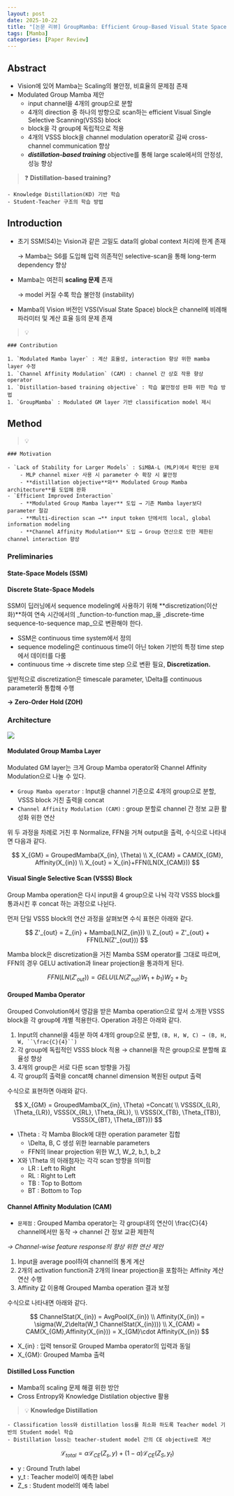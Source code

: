 ```yaml
---
layout: post
date: 2025-10-22
title: "[논문 리뷰] GroupMamba: Efficient Group-Based Visual State Space Model"
tags: [Mamba]
categories: [Paper Review]
---
```



## Abstract

- Vision에 있어 Mamba는 Scaling의 불안정, 비효율의 문제점 존재
- Modulated Group Mamba 제안
	- input channel을 4개의 group으로 분할
	- 4개의 direction 중 하나의 방향으로 scan하는 efficient Visual Single Selective Scanning(VSSS) block
	- block을 각 group에 독립적으로 적용
	- 4개의 VSSS block을 channel modulation operator로 감싸 cross-channel communication 향상
	- <span class="notion-red">_**distillation-based training**_</span> objective를 통해 large scale에서의 안정성, 성능 향상

> ❓ **Distillation-based training?**

	- Knowledge Distillation(KD) 기반 학습
	- Student-Teacher 구조의 학습 방법


## Introduction

- 초기 SSM(S4)는 Vision과 같은 고밀도 data의 global context 처리에 한계 존재

	→ Mamba는 S6를 도입해 입력 의존적인 selective-scan을 통해 long-term dependency 향상

- Mamba는 여전히 **scaling 문제** 존재 

	→ model 커질 수록 학습 불안정 (instability)

- Mamba의 Vision 버전인 VSS(Visual State Space) block은 channel에 비례해 파라미터 및 계산 효율 등의 문제 존재

> 💡 


	### Contribution

	1. `Modulated Mamba layer` : 계산 효율성, interaction 향상 위한 mamba layer 수정
	1. `Channel Affinity Modulation` (CAM) : channel 간 상호 작용 향상 operator
	1. `Distillation-based training objective` : 학습 불안정성 완화 위한 학습 방법
	1. `GroupMamba` : Modulated GM layer 기반 classification model 제시


## Method


> 💡 


	### Motivation

	- `Lack of Stability for Larger Models` : SiMBA-L (MLP)에서 확인된 문제
		- MLP channel mixer 사용 시 parameter 수 확장 시 불안정
		- **distillation objective**와** Modulated Group Mamba architecture**를 도입해 완화
	- `Efficient Improved Interaction` 
		- **Modulated Group Mamba layer** 도입 → 기존 Mamba layer보다 parameter 절감
		- **Multi-direction scan →** input token 단에서의 local, global information modeling
		- **Channel Affinity Modulation** 도입 → Group 연산으로 인한 제한된 channel interaction 향상


### Preliminaries



#### State-Space Models (SSM)



#### Discrete State-Space Models


SSM이 딥러닝에서 sequence modeling에 사용하기 위해 **discretization(이산화)**하여 연속 시간에서의 _function-to-function map_을 _discrete-time sequence-to-sequence map_으로 변환해야 한다.

- SSM은 continuous time system에서 정의
- sequence modeling은 continuous time이 아닌 token 기반의 특정 time step에서 데이터를 다룸
- continuous time → discrete time step 으로 변환 필요, **Discretization.**

일반적으로 discretization은 timescale parameter, \Delta를 continuous parameter와 통합해 수행


**→ Zero-Order Hold (ZOH)**



### Architecture


![](https://prod-files-secure.s3.us-west-2.amazonaws.com/542b861c-36a8-4051-84e5-8804b6728dba/f9de14fb-9b58-4912-a908-139bc60500bd/image.png?X-Amz-Algorithm=AWS4-HMAC-SHA256&X-Amz-Content-Sha256=UNSIGNED-PAYLOAD&X-Amz-Credential=ASIAZI2LB4664IHNW5ML%2F20251022%2Fus-west-2%2Fs3%2Faws4_request&X-Amz-Date=20251022T090116Z&X-Amz-Expires=3600&X-Amz-Security-Token=IQoJb3JpZ2luX2VjEHEaCXVzLXdlc3QtMiJIMEYCIQCAVVLfIxWxidX1G4BsdPIXMk2KnA2H7YI1HRJib8FkxwIhANZspq8faKI1QfmOaReJSSJziDKdzEZ1YHUPuM1jFHrVKv8DCCoQABoMNjM3NDIzMTgzODA1IgwFNZVcnuN%2FiY45x50q3AMYgyj7PsY%2BnpiiI25Wvs1m0kZttD0xDKEc8IdBy6tXDYRD4wJ%2BEHTk1%2FSoSdbgrApLl3xTJbvJqXI9Fc%2F7Dftq3%2BxKW6fE3%2B64kgcovbM1vxLXNp6XoRhnrLxD7Aa0TJNnoqlgmMeMIL3Toa6%2B3DPw7DI%2BFS67%2Bi%2BFHBB47ls1ZCZoNZbiLbgFKhc9LVDXOFmcv1JeR2sIe2dkAAIsGgJ4g3OcK604X8XtrvOe29mJf9iJz3zey3LLZsGyX7z2pwgF1CK4W4j7gCPp2bfDtcW1QRNg4nVBFKNl1ucxlaiVdZtR4HdtCnsO2DI4R25VFGIrz%2B%2BHUmJctAaPoUOsT5K4B%2FKV92LIwrbXyw5dAj2JYBJqGVqj9bLXcgp8amLA8cNmi9lHza6lzWPMpL1e5hOdf4KZTdVga5I6sjtR3w%2FEm3IaoxijedMJHjuwHUrRcpqJTqWGeOYKHOMl%2B5WQKw21OFigJ0lnmJy%2B8xifv%2FpfPq35DdoGfAg7xkwCNAFxwXH3Mc5U7JD%2FLetKFWsp5lwqsL4UkCK9ODX4UaN3BGruFwi1Vq8M6Yr6S7%2BMm1MVbSW5%2FyF9Txwnom0fq765PQ2HhYrC1lPma%2B1aWKrnm9%2F82WGHp3oTuJqZZLNxGzDauOLHBjqkARLjn5lOmgWFnv0HpuLY03r3VDK5nM8r1gDedjF7NPJvFnFtg7s4ojprKuTEHCh3gk1qaAruRCoGqNzOLIDCp2EzZQg5LeFLz6P6srf6a4WdW3zwhQF5LWQsJo2YAHV8W9qvzh7315UHshtYMBnUWqsK3%2F0A6m7gU9XTc082DRyukBwLvEih0tmZuoFRt0Pp1o38TbrR8X%2F5r%2BBEWJ2stT9LR0R8&X-Amz-Signature=6a195217384cf0656f039e8d4da4710d5053ce8a8a4f18d7f160f29a529e60a6&X-Amz-SignedHeaders=host&x-amz-checksum-mode=ENABLED&x-id=GetObject)



#### Modulated Group Mamba Layer


Modulated GM layer는 크게 Group Mamba operator와 Channel Affinity Modulation으로 나눌 수 있다.

- `Group Mamba operator` : Input을 channel 기준으로 4개의 group으로 분할, VSSS block 거친 출력을 concat
- `Channel Affinity Modulation (CAM)` : group 분할로 channel 간 정보 교환 활성화 위한 연산

위 두 과정을 차례로 거친 후 Normalize, FFN을 거쳐 output을 출력, 수식으로 나타내면 다음과 같다.


$$
X_{GM} = GroupedMamba(X_{in}, \Theta) \\
X_{CAM} = CAM(X_{GM}, Affinity(X_{in}) \\
X_{out} = X_{in}+FFN(LN(X_{CAM}))
$$



#### Visual Single Selective Scan (VSSS) Block


Group Mamba operation은 다시 input을 4 group으로 나눠 각각 VSSS block를 통과시킨 후 concat 하는 과정으로 나뉜다. 


먼저 단일 VSSS block의 연산 과정을 살펴보면 수식 표현은 아래와 같다.


$$
Z'_{out} = Z_{in} + Mamba(LN(Z_{in})) \\
Z_{out} = Z'_{out} + FFN(LN(Z'_{out}))
$$


Mamba block은 discretization을 거친 Mamba SSM operator를 그대로 따르며, FFN의 경우 GELU activation과 linear projection을 통과하게 된다.


$$
FFN(LN(Z'_{out})) = GELU(LN(Z'_{out})W_1 + b_1)W_2 +b_2
$$



#### Grouped Mamba Operator


Grouped Convolution에서 영감을 받은 Mamba operation으로 앞서 소개한 VSSS block을 각 group에 개별 적용한다. Operation 과정은 아래와 같다.

1. Input의 channel을 4등분 하여 4개의 group으로 분할, `(B, H, W, C) → (B, H, W, ``\frac{C}{4}``)`
1. 각 group에 독립적인 VSSS block 적용 → channel을 작은 group으로 분할해 효율성 향상
1. 4개의 group은 서로 다른 scan 방향을 가짐
1. 각 group의 출력을 concat해 channel dimension 복원된 output 출력

수식으로 표현하면 아래와 같다.


$$
X_{GM} = GroupedMamba(X_{in}, \Theta) 
=Concat( \\ VSSS(X_{LR}, \Theta_{LR}), VSSS(X_{RL}, \Theta_{RL}), \\ VSSS(X_{TB}, \Theta_{TB}), VSSS(X_{BT}, \Theta_{BT}))
$$

- \Theta : 각 Mamba Block에 대한 operation parameter 집합
	- \Delta, B, C 생성 위한 learnable parameters
	- FFN의 linear projection 위한 W\_1, W\_2, b\_1, b\_2
- X와 \Theta 의 아래첨자는 각각 scan 방향을 의미함
	- LR : Left to Right
	- RL : Right to Left
	- TB : Top to Bottom
	- BT : Bottom to Top


#### Channel Affinity Modulation (CAM)

- `문제점` : Grouped Mamba operator는 각 group내의 연산이 \frac{C}{4} channel에서만 동작 
→ channel 간 정보 교환 제한적

_→ Channel-wise feature response의 향상 위한 연산 제안_

1. Input을 average pool하여 channel의 통계 계산
1. 2개의 activation function과 2개의 linear projection을 포함하는 Affinity 계산 연산 수행
1. Affinity 값 이용해 Grouped Mamba operation 결과 보정

수식으로 나타내면 아래와 같다.


$$
ChannelStat(X_{in}) = AvgPool(X_{in}) \\
Affinity(X_{in}) = \sigma(W_2\delta(W_1 ChannelStat(X_{in}))) \\
X_{CAM} = CAM(X_{GM},Affinity(X_{in})) = X_{GM}\cdot Affinity(X_{in}) 
$$

- X\_{in} : 입력 tensor로 Grouped Mamba operator의 입력과 동일
- X\_{GM}: Grouped Mamba 출력


#### Distilled Loss Function

- Mamba의 scaling 문제 해결 위한 방안
- Cross Entropy와 Knowledge Distilation objective 활용

> 💡  **Knowledge Distillation**

	- Classification loss와 distillation loss를 최소화 하도록 Teacher model 기반의 Student model 학습
	- Distillation loss는 teacher-student model 간의 CE objective로 계산

$$
\mathcal{L}_{total} = \alpha\mathcal{L}_{CE}(Z_s,y)+(1-\alpha)\mathcal{L}_{CE}(Z_S,y_t)
$$

- y : Ground Truth label
- y\_t : Teacher model이 예측한 label
- Z\_s : Student model의 예측 label

